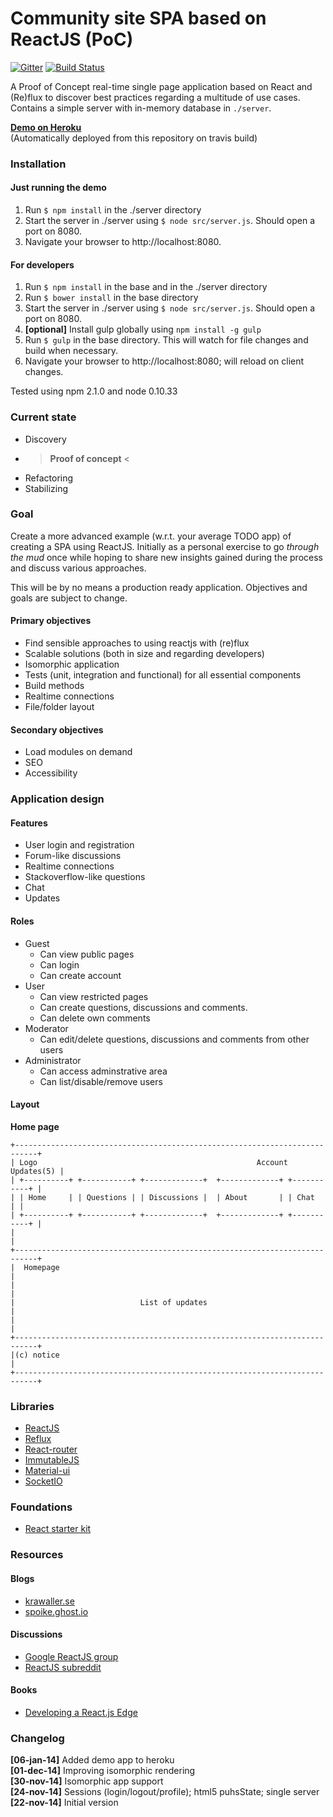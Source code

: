 # Community site SPA based on ReactJS (PoC)
[![Gitter](https://badges.gitter.im/Join%20Chat.svg)](https://gitter.im/WRidder/react-spa?utm_source=badge&utm_medium=badge&utm_campaign=pr-badge&utm_content=badge)
[![Build Status](https://travis-ci.org/WRidder/react-spa.svg?branch=master)](https://travis-ci.org/WRidder/react-spa)

A Proof of Concept real-time single page application based on React and (Re)flux to discover best practices regarding a multitude of use cases. Contains a simple server with in-memory database in `./server`.

[**Demo on Heroku**](http://react-spa.herokuapp.com/)  
(Automatically deployed from this repository on travis build)

### Installation
#### Just running the demo
1. Run `$ npm install` in the ./server directory
2. Start the server in ./server using `$ node src/server.js`. Should open a port on 8080.
3. Navigate your browser to http://localhost:8080.

#### For developers
1. Run `$ npm install` in the base and in the ./server directory
2. Run `$ bower install` in the base directory
3. Start the server in ./server using `$ node src/server.js`. Should open a port on 8080.
4. **[optional]** Install gulp globally using `npm install -g gulp`
5. Run `$ gulp` in the base directory. This will watch for file changes and build when necessary.
6. Navigate your browser to http://localhost:8080; will reload on client changes.

Tested using npm 2.1.0 and node 0.10.33

### Current state
* Discovery
* > **Proof of concept** <
* Refactoring
* Stabilizing

### Goal
Create a more advanced example (w.r.t. your average TODO app) of creating a SPA using ReactJS. Initially as a personal exercise to go *through the mud* once while hoping to share new insights gained during the process and discuss various approaches. 

This will be by no means a production ready application. Objectives and goals are subject to change.

#### Primary objectives
* Find sensible approaches to using reactjs with (re)flux
* Scalable solutions (both in size and regarding developers)
* Isomorphic application
* Tests (unit, integration and functional) for all essential components
* Build methods
* Realtime connections
* File/folder layout

#### Secondary objectives
* Load modules on demand
* SEO 
* Accessibility

### Application design
#### Features
* User login and registration
* Forum-like discussions
* Realtime connections
* Stackoverflow-like questions
* Chat
* Updates

#### Roles
* Guest
  * Can view public pages
  * Can login
  * Can create account
* User
  * Can view restricted pages
  * Can create questions, discussions and comments. 
  * Can delete own comments
* Moderator
  * Can edit/delete questions, discussions and comments from other users
* Administrator
  * Can access adminstrative area
  * Can list/disable/remove users

#### Layout
**Home page**
```
+---------------------------------------------------------------------------+
| Logo                                                 Account   Updates(5) |
| +----------+ +-----------+ +-------------+  +-------------+ +-----------+ |
| | Home     | | Questions | | Discussions |  | About       | | Chat      | |
| +----------+ +-----------+ +-------------+  +-------------+ +-----------+ |
|                                                                           |
+---------------------------------------------------------------------------+
|  Homepage                                                                 |
|                                                                           |
|                            List of updates                                |
|                                                                           |
+---------------------------------------------------------------------------+
|(c) notice                                                                 |
+---------------------------------------------------------------------------+
```
### Libraries
* [ReactJS](https://facebook.github.io/react/)
* [Reflux](https://github.com/spoike/refluxjs)
* [React-router](https://github.com/rackt/react-router/)
* [ImmutableJS](https://github.com/facebook/immutable-js)
* [Material-ui](https://github.com/callemall/material-ui)
* [SocketIO](http://socket.io/)

### Foundations
* [React starter kit](https://github.com/kriasoft/react-starter-kit)

### Resources
#### Blogs
* [krawaller.se](http://blog.krawaller.se/)
* [spoike.ghost.io](http://spoike.ghost.io/)

#### Discussions
* [Google ReactJS group](https://groups.google.com/forum/#!forum/reactjs)
* [ReactJS subreddit](https://www.reddit.com/r/reactjs/search?q=reactjs&sort=relevance&restrict_sr=on&t=all)

#### Books
* [Developing a React.js Edge](http://shop.oreilly.com/product/9781939902122.do)

### Changelog
**[06-jan-14]** Added demo app to heroku    
**[01-dec-14]** Improving isomorphic rendering  
**[30-nov-14]** Isomorphic app support  
**[24-nov-14]** Sessions (login/logout/profile); html5 puhsState; single server  
**[22-nov-14]** Initial version
